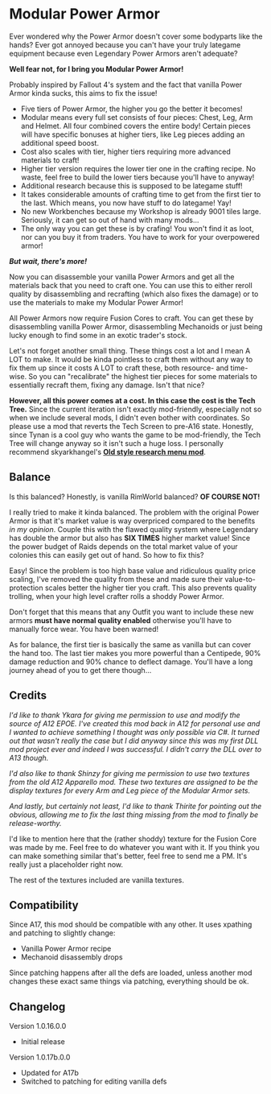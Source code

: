 # Modular Power Armor
Ever wondered why the Power Armor doesn't cover some bodyparts like the hands? Ever got annoyed because you can't have your truly lategame equipment because even Legendary Power Armors aren't adequate?

**Well fear not, for I bring you Modular Power Armor!**

Probably inspired by Fallout 4's system and the fact that vanilla Power Armor kinda sucks, this aims to fix the issue!

- Five tiers of Power Armor, the higher you go the better it becomes!
- Modular means every full set consists of four pieces: Chest, Leg, Arm and Helmet. All four combined covers the entire body! Certain pieces will have specific bonuses at higher tiers, like Leg pieces adding an additional speed boost.
- Cost also scales with tier, higher tiers requiring more advanced materials to craft!
- Higher tier version requires the lower tier one in the crafting recipe. No waste, feel free to build the lower tiers because you'll have to anyway!
- Additional research because this is supposed to be lategame stuff!
- It takes considerable amounts of crafting time to get from the first tier to the last. Which means, you now have stuff to do lategame! Yay!
- No new Workbenches because my Workshop is already 9001 tiles large. Seriously, it can get so out of hand with many mods...
- The only way you can get these is by crafing! You won't find it as loot, nor can you buy it from traders. You have to work for your overpowered armor!

***But wait, there's more!***

Now you can disassemble your vanilla Power Armors and get all the materials back that you need to craft one. You can use this to either reroll quality by disassembling and recrafting (which also fixes the damage) or to use the materials to make my Modular Power Armor!

All Power Armors now require Fusion Cores to craft. You can get these by disassembling vanilla Power Armor, disassembling Mechanoids or just being lucky enough to find some in an exotic trader's stock.

Let's not forget another small thing. These things cost a lot and I mean A LOT to make. It would be kinda pointless to craft them without any way to fix them up since it costs A LOT to craft these, both resource- and time-wise. So you can "recalibrate" the highest tier pieces for some materials to essentially recraft them, fixing any damage. Isn't that nice?

**However, all this power comes at a cost. In this case the cost is the Tech Tree.**
Since the current iteration isn't exactly mod-friendly, especially not so when we include several mods, I didn't even bother with coordinates. So please use a mod that reverts the Tech Screen to pre-A16 state. Honestly, since Tynan is a cool guy who wants the game to be mod-friendly, the Tech Tree will change anyway so it isn't such a huge loss.
I personally recommend skyarkhangel's **[Old style research menu mod](https://ludeon.com/forums/index.php?topic=28609.0)**.

## Balance
Is this balanced?
Honestly, is vanilla RimWorld balanced? **OF COURSE NOT!**

I really tried to make it kinda balanced. The problem with the original Power Armor is that it's market value is way overpriced compared to the benefits *in my opinion*. Couple this with the flawed quality system where Legendary has double the armor but also has **SIX TIMES** higher market value! Since the power budget of Raids depends on the total market value of your colonies this can easily get out of hand. So how to fix this?

Easy! Since the problem is too high base value and ridiculous quality price scaling, I've removed the quality from these and made sure their value-to-protection scales better the higher tier you craft. This also prevents quality trolling, when your high level crafter rolls a shoddy Power Armor.

Don't forget that this means that any Outfit you want to include these new armors **must have normal quality enabled** otherwise you'll have to manually force wear. You have been warned!

As for balance, the first tier is basically the same as vanilla but can cover the hand too. The last tier makes you more powerful than a Centipede, 90% damage reduction and 90% chance to deflect damage. You'll have a long journey ahead of you to get there though...

## Credits
*I'd like to thank Ykara for giving me permission to use and modify the source of A12 EPOE. I've created this mod back in A12 for personal use and I wanted to achieve something I thought was only possible via C#. It turned out that wasn't really the case but I did anyway since this was my first DLL mod project ever and indeed I was successful. I didn't carry the DLL over to A13 though.*

*I'd also like to thank Shinzy for giving me permission to use two textures from the old A12 Apparello mod. These two textures are assigned to be the display textures for every Arm and Leg piece of the Modular Armor sets.*

*And lastly, but certainly not least, I'd like to thank Thirite for pointing out the obvious, allowing me to fix the last thing missing from the mod to finally be release-worthy.*

I'd like to mention here that the (rather shoddy) texture for the Fusion Core was made by me. Feel free to do whatever you want with it. If you think you can make something similar that's better, feel free to send me a PM. It's really just a placeholder right now.

The rest of the textures included are vanilla textures.

## Compatibility
Since A17, this mod should be compatible with any other. It uses xpathing and patching to slightly change:
- Vanilla Power Armor recipe
- Mechanoid disassembly drops

Since patching happens after all the defs are loaded, unless another mod changes these exact same things via patching, everything should be ok.

## Changelog
Version 1.0.16.0.0
- Initial release

Version 1.0.17b.0.0
- Updated for A17b
- Switched to patching for editing vanilla defs
